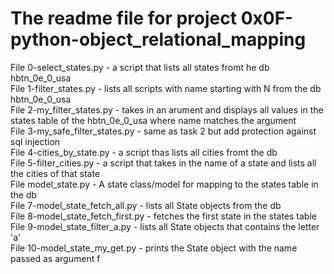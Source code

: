 # The readme file for project 0x0F-python-object_relational_mapping  

File 0-select_states.py - a script that lists all states fromt he db hbtn_0e_0_usa  
File 1-filter_states.py - lists all scripts with name starting with N from the db hbtn_0e_0_usa  
File 2-my_filter_states.py - takes in an arument and displays all values in the states table of the hbtn_0e_0_usa where name matches the argument  
File 3-my_safe_filter_states.py - same as task 2 but add protection against sql injection  
File 4-cities_by_state.py - a script thas lists all  cities fromt the db  
File 5-filter_cities.py - a script that takes in the name of a state and lists all the cities of that state  
File model_state.py - A state class/model for mapping to the states table in the db  
File 7-model_state_fetch_all.py - lists all State objects from the db  
File 8-model_state_fetch_first.py - fetches the first state in the states table  
File 9-model_state_filter_a.py - lists all State objects that contains the letter 'a'  
File 10-model_state_my_get.py - prints the State object with the name passed as argument f  